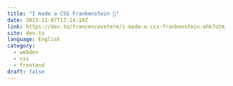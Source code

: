 ```yaml
---
title: "I made a CSS Frankenstein 👻"
date: 2023-11-07T17:14:18Z
link: https://dev.to/francescovetere/i-made-a-css-frankenstein-ahk?utm_medium=RSS&utm_source=news.12bit.vn
site: dev.to
language: English
category:
  - webdev
  - css
  - frontend
draft: false
---
```

